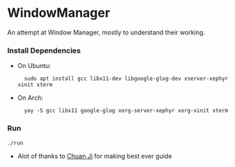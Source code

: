 # WindowManager
An attempt at Window Manager, mostly to understand their working.

### Install Dependencies

- On Ubuntu:

        sudo apt install gcc libx11-dev libgoogle-glog-dev xserver-xephyr xinit xterm

- On Arch:

        yay -S gcc libx11 google-glog xorg-server-xephyr xorg-xinit xterm

### Run

    ./run


- Alot of thanks to [Chuan Ji][1] for making best ever guide

[1]: [https://jichu4n.com]
